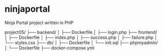 # ninjaportal

Ninja Portal project written in PHP

project05/
├── backend/
│   ├── Dockerfile
│   ├── login.php
├── frontend/
│   ├── Dockerfile
│   ├── index.php
│   ├── success.php
│   ├── failure.php
│   └── styles.css
├── db/
│   ├── Dockerfile
│   └── init.sql
├── phpmyadmin/
│   └── Dockerfile
├── docker-compose.yml
